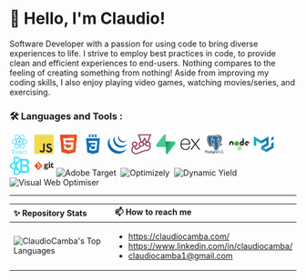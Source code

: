 # 👋 Hello, I'm Claudio!  

Software Developer with a passion for using code to bring diverse experiences to life. I strive to employ best practices in code, to provide clean and efficient experiences to end-users. Nothing compares to the feeling of creating something from nothing! Aside from improving my coding skills, I also enjoy playing video games, watching movies/series, and exercising.

### :hammer_and_wrench: Languages and Tools :
<div>
  <img src="https://github.com/devicons/devicon/blob/master/icons/react/react-original-wordmark.svg" title="React" alt="React" width="35" height="35"/>&nbsp;
  <img src="https://github.com/devicons/devicon/blob/master/icons/javascript/javascript-original.svg" title="JavaScript" alt="JavaScript" width="35" height="35"/>&nbsp;
  <img src="https://github.com/devicons/devicon/blob/master/icons/html5/html5-original.svg" title="HTML5" alt="HTML" width="35" height="35"/>&nbsp;
  <img src="https://github.com/devicons/devicon/blob/master/icons/css3/css3-plain-wordmark.svg"  title="CSS3" alt="CSS" width="35" height="35"/>&nbsp;
  <img src="https://github.com/devicons/devicon/blob/master/icons/jquery/jquery-original.svg"  title="jQuery" alt="jQuery" width="35" height="35"/>&nbsp;
  <img src="https://github.com/devicons/devicon/blob/master/icons/jest/jest-plain.svg"  title="Jest" alt="Jest" width="35" height="35"/>&nbsp;
  <img src="https://github.com/devicons/devicon/blob/master/icons/supabase/supabase-original.svg" title="Supabase" alt="Supabase" width="35" height="35"/>&nbsp;
  <img src="https://github.com/devicons/devicon/blob/master/icons/express/express-original.svg" title="Express" alt="Express" width="35" height="35"/>&nbsp;
  <img src="https://github.com/devicons/devicon/blob/master/icons/postgresql/postgresql-original-wordmark.svg" title="PostgreSQL"  alt="PostgreSQL" width="35" height="35"/>&nbsp;
  <img src="https://github.com/devicons/devicon/blob/master/icons/nodejs/nodejs-original-wordmark.svg" title="NodeJS" alt="NodeJS" width="35" height="35"/>&nbsp;
  <img src="https://github.com/devicons/devicon/blob/master/icons/materialui/materialui-original.svg" title="Material UI" alt="Material UI" width="35" height="35"/>&nbsp;
  <img src="https://github.com/devicons/devicon/blob/master/icons/reactbootstrap/reactbootstrap-original.svg" title="React Bootstrap" alt="React Bootstrap" width="35" height="35"/>&nbsp;
  <img src="https://github.com/devicons/devicon/blob/master/icons/git/git-original-wordmark.svg" title="Git" **alt="Git" width="35" height="35"/>
  <img src="https://cdn.iconscout.com/icon/free/png-512/free-adobe-target-2521776-2132668.png" title="Adobe Target" alt="Adobe Target" width="35" height="35"/>&nbsp;
  <img src="https://upload.wikimedia.org/wikipedia/en/e/e9/Optimizely_Logo.png?20210407062545" title="Optimizely" alt="Optimizely" width="35" height="35"/>&nbsp;
  <img src="https://asset.brandfetch.io/idP4s0vsQ0/idhqQ7YpKs.svg" title="Dynamic Yield" alt="Dynamic Yield" width="35" height="35"/>&nbsp;
  <img src="https://static.wingify.com/gcp/images/vwo-logo-color.svg" title="Visual Web Optimiser" alt="Visual Web Optimiser" width="35" height="35"/>&nbsp;
</div>

---

| ✨ Repository Stats | 📫 How to reach me |
| :------------- | :------------- |
| ![ClaudioCamba's Top Languages](https://github-readme-stats.vercel.app/api/top-langs/?username=ClaudioCamba&theme=ayu-mirage&show_icons=true&hide_border=true&layout=compact) | <ul><li>https://claudiocamba.com/</li><li>https://www.linkedin.com/in/claudiocamba/ </li><li>claudiocamba1@gmail.com</li></ul> |


<!--
**ClaudioCamba/ClaudioCamba** is a ✨ _special_ ✨ repository because its `README.md` (this file) appears on your GitHub profile.

Here are some ideas to get you started:

- 🔭 I’m currently working on ...
- 🌱 I’m currently learning ...
- 👯 I’m looking to collaborate on ...
- 🤔 I’m looking for help with ...
- 💬 Ask me about ...
- 📫 How to reach me: ...
- 😄 Pronouns: ...
- ⚡ Fun fact: ...
-->
